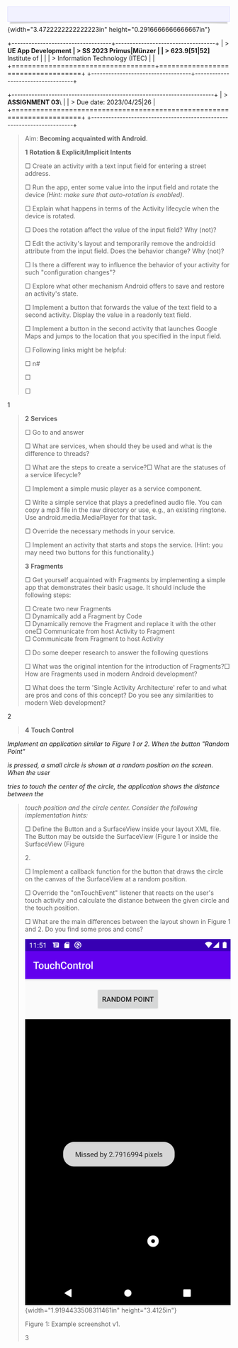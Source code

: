 ![](vertopal_ce3ece04c3e243879eb7818e8fc8b36b/media/image1.png){width="3.4722222222222223in"
height="0.2916666666666667in"}

+-----------------------------------+-----------------------------------+
| > **UE App Development            | > SS 2023 Primus\|Münzer          |
| > 623.9\[51\|52\]** Institute of  |                                   |
| > Information Technology (ITEC)   |                                   |
+===================================+===================================+
+-----------------------------------+-----------------------------------+

+-----------------------------------------------------------------------+
| > **ASSIGNMENT 03**\                                                  |
| > Due date: 2023/04/25\|26                                            |
+=======================================================================+
+-----------------------------------------------------------------------+

> Aim: **Becoming acquainted with Android**.
>
> **1** **Rotation & Explicit/Implicit Intents**
>
> □ Create an activity with a text input field for entering a street
> address.
>
> □ Run the app, enter some value into the input field and rotate the
> device *(Hint:* *make sure that auto-rotation is enabled)*.
>
> □ Explain what happens in terms of the Activity lifecycle when the
> device is rotated.
>
> □ Does the rotation affect the value of the input field? Why (not)?
>
> □ Edit the activity's layout and temporarily remove the android:id
> attribute from the input field. Does the behavior change? Why (not)?
>
> □ Is there a different way to influence the behavior of your activity
> for such \"configuration changes\"?
>
> □ Explore what other mechanism Android offers to save and restore an
> activity's state.
>
> □ Implement a button that forwards the value of the text field to a
> second activity. Display the value in a readonly text field.
>
> □ Implement a button in the second activity that launches Google Maps
> and jumps to the location that you specified in the input field.
>
> □ Following links might be helpful:
>
> □ n#
>
> □
>
> □

1

> **2** **Services**
>
> □ Go to and answer
>
> □ What are services, when should they be used and what is the
> difference to threads?
>
> □ What are the steps to create a service?□ What are the statuses of a
> service lifecycle?
>
> □ Implement a simple music player as a service component.
>
> □ Write a simple service that plays a predefined audio file. You can
> copy a mp3 file in the raw directory or use, e.g., an existing
> ringtone. Use android.media.MediaPlayer for that task.
>
> □ Override the necessary methods in your service.
>
> □ Implement an activity that starts and stops the service. (Hint: you
> may need two buttons for this functionality.)
>
> **3** **Fragments**
>
> □ Get yourself acquainted with Fragments by implementing a simple app
> that demonstrates their basic usage. It should include the following
> steps:
>
> □ Create two new Fragments\
> □ Dynamically add a Fragment by Code\
> □ Dynamically remove the Fragment and replace it with the other one□
> Communicate from host Activity to Fragment\
> □ Communicate from Fragment to host Activity
>
> □ Do some deeper research to answer the following questions
>
> □ What was the original intention for the introduction of Fragments?□
> How are Fragments used in modern Android development?
>
> □ What does the term 'Single Activity Architecture' refer to and what
> are pros and cons of this concept? Do you see any similarities to
> modern Web development?

2

> **4** **Touch Control**

*Implement an application similar to Figure 1 or 2. When the button
"Random Point"*

*is pressed, a small circle is shown at a random position on the screen.
When the user*

*tries to touch the center of the circle, the application shows the
distance between the*

> *touch position and the circle center. Consider the following
> implementation hints:*
>
> □ Define the Button and a SurfaceView inside your layout XML file. The
> Button may be outside the SurfaceView (Figure 1 or inside the
> SurfaceView (Figure
>
> 2\.
>
> □ Implement a callback function for the button that draws the circle
> on the canvas of the SurfaceView at a random position.
>
> □ Override the "onTouchEvent" listener that reacts on the user's touch
> activity and calculate the distance between the given circle and the
> touch position.
>
> □ What are the main differences between the layout shown in Figure 1
> and 2. Do you find some pros and cons?
>
> ![](vertopal_ce3ece04c3e243879eb7818e8fc8b36b/media/image2.png){width="1.9194433508311461in"
> height="3.4125in"}
>
> Figure 1: Example screenshot v1.
>
> 3
